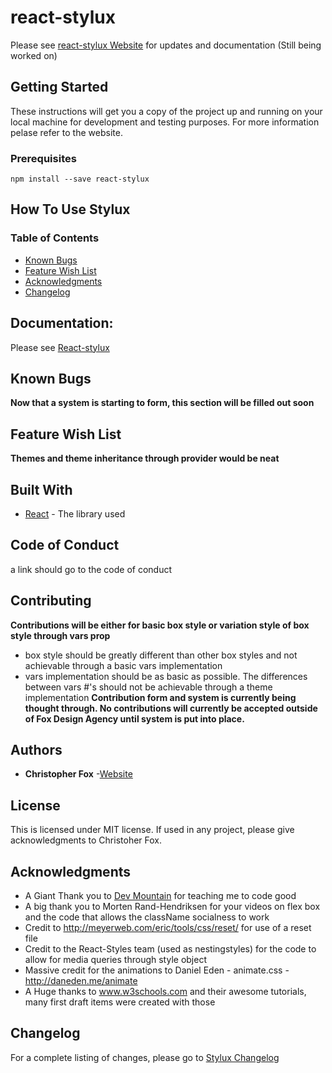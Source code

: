# react-stylux

Please see [react-stylux Website](https://foxdesignagency.com/react-stylux) for updates and documentation (Still being worked on)

## Getting Started

These instructions will get you a copy of the project up and running on your local machine for development and testing purposes. For more information pelase refer to the website.

### Prerequisites

```
npm install --save react-stylux
```

## How To Use Stylux
### Table of Contents
- [Known Bugs](#known-bugs)
- [Feature Wish List](#feature-wish-list)
- [Acknowledgments](#acknowledgments)
- [Changelog](https://foxdesignagency.com/react-stylux/changelog)


## Documentation:

Please see [React-stylux](https://foxdesignagency.com/react-stylux/documentation)

## Known Bugs

**Now that a system is starting to form, this section will be filled out soon**


## Feature Wish List

**Themes  and theme inheritance through provider would be neat** 


## Built With

* [React](http://www.reactjs.org) - The library used

## Code of Conduct

a link should go to the code of conduct

## Contributing
**Contributions will be either for basic box style or variation style of box style through vars prop**
- box style should be greatly different than other box styles and not achievable through a basic vars implementation
- vars implementation should be as basic as possible. The differences between vars #'s should not be achievable through a theme implementation
**Contribution form and system is currently being thought through. No contributions will currently be accepted outside of Fox Design Agency until system is put into place.**


## Authors

* **Christopher Fox** -[Website](http://www.reactjs.org)

## License

This is licensed under MIT license. If used in any project, please give acknowledgments to Christoher Fox.


## Acknowledgments

* A Giant Thank you to [Dev Mountain](https://devmountain.com/) for teaching me to code good
* A big thank you to Morten Rand-Hendriksen for your videos on flex box and the code that allows the className socialness to work
* Credit to http://meyerweb.com/eric/tools/css/reset/  for use of a reset file
* Credit to the React-Styles team (used as nestingstyles) for the code to allow for media queries through style object
* Massive credit for the animations to Daniel Eden - animate.css - http://daneden.me/animate
* A Huge thanks to www.w3schools.com and their awesome tutorials, many first draft items were created with those

## Changelog
For a complete listing of changes, please go to [Stylux Changelog](https://foxdesignagency.com/react-stylux/changelog)